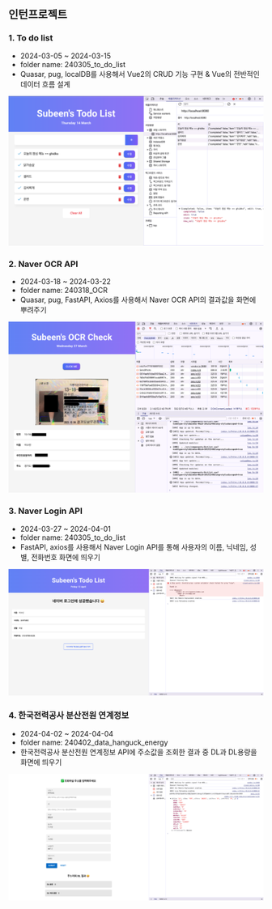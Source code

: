 ## 인턴프로젝트


### 1. To do list
* 2024-03-05 ~ 2024-03-15
* folder name: 240305_to_do_list
* Quasar, pug, localDB를 사용해서 Vue2의 CRUD 기능 구현 & Vue의 전반적인 데이터 흐름 설계

<p align="center">
    <img src="./img/240305_to_do_list.png" width="600">
</p>


### 2. Naver OCR API
* 2024-03-18 ~ 2024-03-22
* folder name: 240318_OCR
* Quasar, pug, FastAPI, Axios를 사용해서 Naver OCR API의 결과값을 화면에 뿌려주기

<p align="center">
    <img src="./img/240318_Naver_OCR.png" width="600">
</p>

### 3. Naver Login API
* 2024-03-27 ~ 2024-04-01
* folder name: 240305_to_do_list
* FastAPI, axios를 사용해서 Naver Login API를 통해 사용자의 이름, 닉네임, 성별, 전화번호 화면에 띄우기

<p align="center">
    <img src="./img/240327_Naver_login.png" width="600">
</p>

### 4. 한국전력공사 분산전원 연계정보

* 2024-04-02 ~ 2024-04-04
* folder name: 240402_data_hanguck_energy
* 한국전력공사 분산전원 연계정보 API에 주소값을 조회한 결과 중 DL과 DL용량을 화면에 띄우기

<p align="center">
    <img src="./img/240402한국전력.png" width="600">
</p>